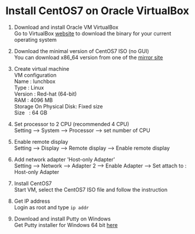 # Install CentOS7 on Oracle VirtualBox

1. Download and install Oracle VM VirtualBox <br>
Go to VirtualBox [website](https://www.virtualbox.org) to download the binary for your current operating system

2. Download the minimal version of CentOS7 ISO (no GUI)  <br>
You can download x86_64 version from one of the [mirror site](http://isoredirect.centos.org/centos/7/isos/x86_64)

3. Create virtual machine <br>
VM configuration <br>
Name   : lunchbox <br>
Type   : Linux <br>
Version : Red-hat (64-bit) <br> 
RAM : 4096 MB <br>
Storage On Physical Disk: Fixed size <br>
Size &nbsp; : 64 GB

4. Set processor to 2 CPU (recommended 4 CPU) <br>
Setting --> System --> Processor --> set number of CPU

5. Enable remote display <br>
Setting --> Display --> Remote display --> Enable remote display

6. Add network adapter 'Host-only Adapter' <br>
Setting --> Network --> Adapter 2 --> Enable Adapter --> Set attach to : Host-only Adapter

7. Install CentOS7 <br>
Start VM, select the CentOS7 ISO file and follow the instruction

8. Get IP address <br>
Login as root and type `ip addr`

8. Download and install Putty on Windows <br>
Get Putty installer for Windows 64 bit [here](https://www.chiark.greenend.org.uk/~sgtatham/putty/latest.html)

